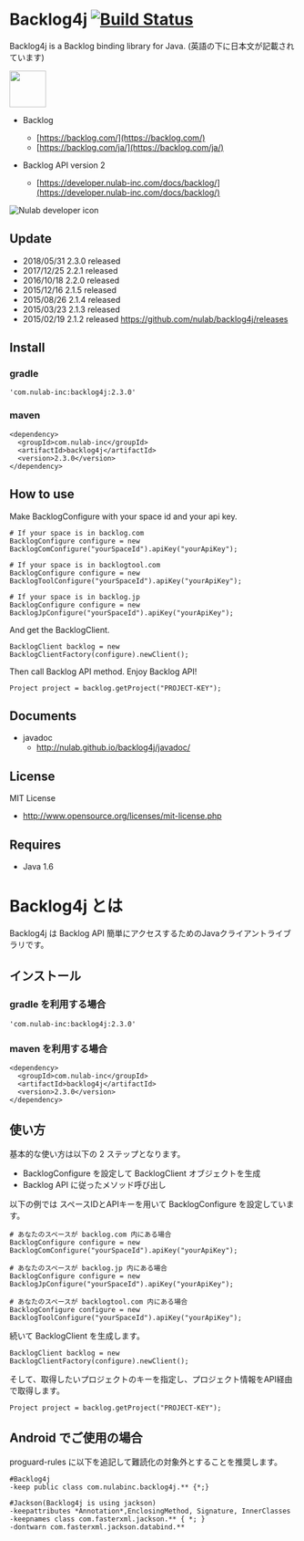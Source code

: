 # Backlog4j [![Build Status](https://travis-ci.org/nulab/backlog4j.svg?branch=master)](https://travis-ci.org/nulab/backlog4j)

Backlog4j is a Backlog binding library for Java.
(英語の下に日本文が記載されています)

<img src="https://raw.githubusercontent.com/nulab/backlog4j/master/icon.png" width="64" height="64">

* Backlog 
    * [https://backlog.com/](https://backlog.com/)
    * [https://backlog.com/ja/](https://backlog.com/ja/)

* Backlog API version 2
    * [https://developer.nulab-inc.com/docs/backlog/](https://developer.nulab-inc.com/docs/backlog/)

![Nulab developer icon](https://raw.githubusercontent.com/nulab/backlog4j/master/dev_icon.png)

## Update
* 2018/05/31 2.3.0 released
* 2017/12/25 2.2.1 released
* 2016/10/18 2.2.0 released
* 2015/12/16 2.1.5 released
* 2015/08/26 2.1.4 released
* 2015/03/23 2.1.3 released
* 2015/02/19 2.1.2 released
https://github.com/nulab/backlog4j/releases

## Install

### gradle

    'com.nulab-inc:backlog4j:2.3.0'

### maven

    <dependency>
      <groupId>com.nulab-inc</groupId>
      <artifactId>backlog4j</artifactId>
      <version>2.3.0</version>
    </dependency>

## How to use
Make BacklogConfigure with your space id and your api key.

    # If your space is in backlog.com
    BacklogConfigure configure = new BacklogComConfigure("yourSpaceId").apiKey("yourApiKey");

    # If your space is in backlogtool.com
    BacklogConfigure configure = new BacklogToolConfigure("yourSpaceId").apiKey("yourApiKey");

    # If your space is in backlog.jp
    BacklogConfigure configure = new BacklogJpConfigure("yourSpaceId").apiKey("yourApiKey");
                            
And get the BacklogClient.
                            
    BacklogClient backlog = new BacklogClientFactory(configure).newClient();


Then call Backlog API method. Enjoy Backlog API!

    Project project = backlog.getProject("PROJECT-KEY");



## Documents

* javadoc
    * http://nulab.github.io/backlog4j/javadoc/

## License

MIT License

* http://www.opensource.org/licenses/mit-license.php

## Requires
* Java 1.6


# Backlog4j とは
Backlog4j は Backlog API 簡単にアクセスするためのJavaクライアントライブラリです。

## インストール

### gradle を利用する場合

    'com.nulab-inc:backlog4j:2.3.0'

### maven を利用する場合

    <dependency>
      <groupId>com.nulab-inc</groupId>
      <artifactId>backlog4j</artifactId>
      <version>2.3.0</version>
    </dependency>

## 使い方

基本的な使い方は以下の 2 ステップとなります。

* BacklogConfigure を設定して BacklogClient オブジェクトを生成
* Backlog API に従ったメソッド呼び出し

以下の例では スペースIDとAPIキーを用いて BacklogConfigure を設定しています。

    # あなたのスペースが backlog.com 内にある場合 
    BacklogConfigure configure = new BacklogComConfigure("yourSpaceId").apiKey("yourApiKey");
    
    # あなたのスペースが backlog.jp 内にある場合 
    BacklogConfigure configure = new BacklogJpConfigure("yourSpaceId").apiKey("yourApiKey");
    
    # あなたのスペースが backlogtool.com 内にある場合
    BacklogConfigure configure = new BacklogToolConfigure("yourSpaceId").apiKey("yourApiKey");

続いて BacklogClient を生成します。
                            
    BacklogClient backlog = new BacklogClientFactory(configure).newClient();

そして、取得したいプロジェクトのキーを指定し、プロジェクト情報をAPI経由で取得します。

    Project project = backlog.getProject("PROJECT-KEY");
    

## Android でご使用の場合
proguard-rules に以下を追記して難読化の対象外とすることを推奨します。

    #Backlog4j
    -keep public class com.nulabinc.backlog4j.** {*;}

    #Jackson(Backlog4j is using jackson)
    -keepattributes *Annotation*,EnclosingMethod, Signature, InnerClasses
    -keepnames class com.fasterxml.jackson.** { *; }
    -dontwarn com.fasterxml.jackson.databind.**
